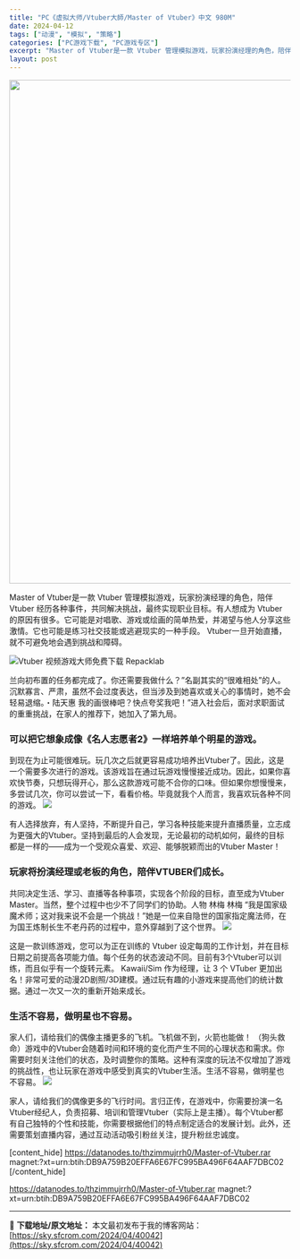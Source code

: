 ```yaml
---
title: "PC《虚拟大师/Vtuber大師/Master of Vtuber》中文 980M"
date: 2024-04-12
tags: ["动漫", "模拟", "策略"]
categories: ["PC游戏下载", "PC游戏专区"]
excerpt: "Master of Vtuber是一款 Vtuber 管理模拟游戏，玩家扮演经理的角色，陪伴 Vtuber 经历各种事件，共同解决挑战，最终实现职业目标。有人想成为 Vtuber 的原因有很多。它可能是对唱歌、游戏或绘画的简单热爱，并渴望与他人分享这些激情。它也可能是练习社交技能或逃避现实的一种手段&hellip;"
layout: post
---
```


<img class="size-full wp-image-40043 aligncenter" src="https://sky.sfcrom.com/wp-content/uploads/2024/04/2024041202264769.webp" alt="" width="600" height="900" />

Master of Vtuber是一款 Vtuber 管理模拟游戏，玩家扮演经理的角色，陪伴 Vtuber 经历各种事件，共同解决挑战，最终实现职业目标。有人想成为 Vtuber 的原因有很多。它可能是对唱歌、游戏或绘画的简单热爱，并渴望与他人分享这些激情。它也可能是练习社交技能或逃避现实的一种手段。 Vtuber一旦开始直播，就不可避免地会遇到挑战和障碍。

<img class="aligncenter" src="https://sky.sfcrom.com/wp-content/uploads/2024/04/44368-Master-of-Vtuber-Video-Game-Free-Download-Repacklab-1.jpg.jpeg" alt="Vtuber 视频游戏大师免费下载 Repacklab" />

<span>兰向初布置的任务都完成了。你还需要我做什么？”名副其实的“很难相处”的人。沉默寡言、严肃，虽然不会过度表达，但当涉及到她喜欢或关心的事情时，她不会轻易退缩。・陆天惠 我的画很棒吧？快点夸奖我吧！”进入社会后，面对求职面试的重重挑战，在家人的推荐下，她加入了第九局。</span>
<h3><span>可以把它想象成像《名人志愿者2》一样培养单个明星的游戏。</span></h3>
<span>到现在为止可能很难玩。玩几次之后就更容易成功培养出Vtuber了。因此，这是一个需要多次进行的游戏。该游戏旨在通过玩游戏慢慢接近成功。因此，如果你喜欢快节奏，只想玩得开心，那么这款游戏可能不合你的口味。但如果你想慢慢来，多尝试几次，你可以尝试一下，看看价格。毕竟就我个人而言，我喜欢玩各种不同的游戏。</span>

<img src="https://sky.sfcrom.com/wp-content/uploads/2024/04/20240412103011-d4b42.jpeg" />

有人选择放弃，有人坚持，不断提升自己，学习各种技能来提升直播质量，立志成为更强大的Vtuber。坚持到最后的人会发现，无论最初的动机如何，最终的目标都是一样的——成为一个受观众喜爱、欢迎、能够脱颖而出的Vtuber Master！
<h3><span>玩家将扮演经理或老板的角色，陪伴VTUBER们成长。</span></h3>
<span>共同决定生活、学习、直播等各种事项，实现各个阶段的目标，直至成为Vtuber Master。当然，整个过程中也少不了同学们的协助。人物 林梅 林梅 “我是国家级魔术师；这对我来说不会是一个挑战！”她是一位来自隐世的国家指定魔法师，在为国王炼制长生不老丹药的过程中，意外穿越到了这个世界。</span>

<img src="https://sky.sfcrom.com/wp-content/uploads/2024/04/20240412103015-6bd92.jpeg" />

<span>这是一款训练游戏，您可以为正在训练的 Vtuber 设定每周的工作计划，并在目标日期之前提高各项能力值。每个任务的状态波动不同。目前有3个Vtuber可以训练，而且似乎有一个旋转元素。 Kawaii/Sim 作为经理，让 3 个 VTuber 更加出名！非常可爱的动漫2D剧照/3D建模。通过玩有趣的小游戏来提高他们的统计数据。通过一次又一次的重新开始来成长。</span>
<h3><span>生活不容易，做明星也不容易。</span></h3>
<span>家人们，请给我们的偶像主播更多的飞机。飞机做不到，火箭也能做！ （狗头救命）游戏中的Vtuber会随着时间和环境的变化而产生不同的心理状态和需求。你需要时刻关注他们的状态，及时调整你的策略。这种有深度的玩法不仅增加了游戏的挑战性，也让玩家在游戏中感受到真实的Vtuber生活。生活不容易，做明星也不容易。</span>

<img src="https://sky.sfcrom.com/wp-content/uploads/2024/04/20240412103018-ecb3f.jpeg" />

家人，请给我们的偶像更多的飞行时间。言归正传，在游戏中，你需要扮演一名Vtuber经纪人，负责招募、培训和管理Vtuber（实际上是主播）。每个Vtuber都有自己独特的个性和技能，你需要根据他们的特点制定适合的发展计划。此外，还需要策划直播内容，通过互动活动吸引粉丝关注，提升粉丝忠诚度。

[content_hide]
https://datanodes.to/thzimmujrrh0/Master-of-Vtuber.rar
magnet:?xt=urn:btih:DB9A759B20EFFA6E67FC995BA496F64AAF7DBC02
[/content_hide]

<!--wechatfans start-->
https://datanodes.to/thzimmujrrh0/Master-of-Vtuber.rar
magnet:?xt=urn:btih:DB9A759B20EFFA6E67FC995BA496F64AAF7DBC02
<!--wechatfans end-->

---
📖 **下载地址/原文地址：** 本文最初发布于我的博客网站：[https://sky.sfcrom.com/2024/04/40042](https://sky.sfcrom.com/2024/04/40042)
